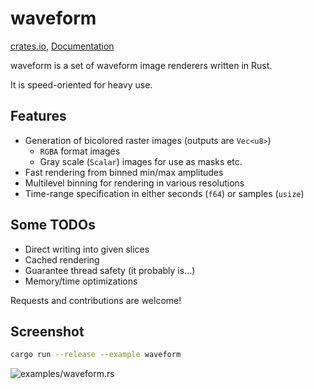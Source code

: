 # waveform

[crates.io](https://crates.io/crates/waveform), [Documentation](https://docs.rs/waveform/0.1.0/waveform/)

waveform is a set of waveform image renderers written in Rust.

It is speed-oriented for heavy use.

## Features

* Generation of bicolored raster images (outputs are `Vec<u8>`)
  * `RGBA` format images
  * Gray scale (`Scalar`) images for use as masks etc.
* Fast rendering from binned min/max amplitudes
* Multilevel binning for rendering in various resolutions
* Time-range specification in either seconds (`f64`) or samples (`usize`)

## Some TODOs

* Direct writing into given slices
* Cached rendering
* Guarantee thread safety (it probably is...)
* Memory/time optimizations

Requests and contributions are welcome!

## Screenshot

```sh
cargo run --release --example waveform
```

![examples/waveform.rs](https://user-images.githubusercontent.com/29127111/27250722-dd579ff6-5370-11e7-99c2-7dc3e7705c14.png)



